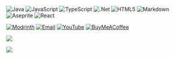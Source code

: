 ![Java](https://img.shields.io/badge/java-%23FFFFFF.svg?style=for-the-badge&logo=openjdk&logoColor=orange)
![JavaScript](https://img.shields.io/badge/javascript-%23323330.svg?style=for-the-badge&logo=javascript&logoColor=%23F7DF1E) ![TypeScript](https://img.shields.io/badge/typescript-%23007ACC.svg?style=for-the-badge&logo=typescript&logoColor=white) ![.Net](https://img.shields.io/badge/.NET-5C2D91?style=for-the-badge&logo=.net&logoColor=white) ![HTML5](https://img.shields.io/badge/html5-%23E34F26.svg?style=for-the-badge&logo=html5&logoColor=white) ![Markdown](https://img.shields.io/badge/markdown-%23000000.svg?style=for-the-badge&logo=markdown&logoColor=white) ![Aseprite](https://img.shields.io/badge/Aseprite-FFFFFF?style=for-the-badge&logo=Aseprite&logoColor=#7D929E) ![React](https://img.shields.io/badge/react-%2320232a.svg?style=for-the-badge&logo=react&logoColor=%2361DAFB)

[![Modrinth](https://img.shields.io/badge/Modrinth-%23000000.svg?style=for-the-badge&logo=modrinth)](https://modrinth.com/user/Manchick) [![Email](https://img.shields.io/badge/Email-%23FFFFFF.svg?style=for-the-badge&logo=Gmail&logoColor=red)](mailto:manchicking@gmail.com) [![YouTube](https://img.shields.io/badge/YouTube-%23FF0000.svg?style=for-the-badge&logo=YouTube&logoColor=white)](https://youtube.com/@manchick) [![BuyMeACoffee](https://img.shields.io/badge/Buy%20Me%20a%20Coffee-ffdd00?style=for-the-badge&logo=buy-me-a-coffee&logoColor=black)](https://buymeacoffee.com/manchick)

![](https://github-readme-stats.vercel.app/api/top-langs/?username=Manchick0&theme=dark&hide_border=false&include_all_commits=true&count_private=true&layout=compact)

![](https://quotes-github-readme.vercel.app/api?type=horizontal&theme=dark)
